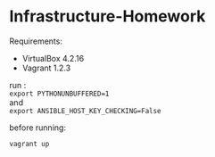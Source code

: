 Infrastructure-Homework
=======================

Requirements:

- VirtualBox 4.2.16
- Vagrant 1.2.3

run :<br>
`export PYTHONUNBUFFERED=1`<br>
and<br>
`export ANSIBLE_HOST_KEY_CHECKING=False`

before running:

`vagrant up`
